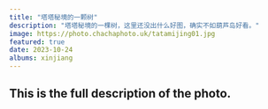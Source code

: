```yaml
---
title: "塔塔秘境的一颗树"
description: "塔塔秘境的一棵树，这里还没出什么好图，确实不如葫芦岛好看。"
image: https://photo.chachaphoto.uk/tatamijing01.jpg
featured: true
date: 2023-10-24
albums: xinjiang
---
```


## This is the full description of the photo.
